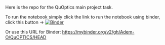 Here is the repo for the QuOptics main project task.

To run the notebook simply click the link to run the notebook using binder, click this button -> [![Binder](https://mybinder.org/badge_logo.svg)](https://mybinder.org/v2/gh/Adem-O/QuOPTICS/HEAD)

Or use this URL for Binder: https://mybinder.org/v2/gh/Adem-O/QuOPTICS/HEAD


